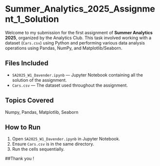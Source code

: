 # Summer_Analytics_2025_Assignment_1_Solution

Welcome to my submission for the first assignment of **Summer Analytics 2025**, organized by the Analytics Club. This task involved working with a dataset (`Cars.csv`) using Python and performing various data analysis operations using Pandas, NumPy, and Matplotlib/Seaborn.

##  Files Included

- `SA2025_W1_Davender.ipynb` — Jupyter Notebook containing all the solution of the assignment.
- `Cars.csv` — The dataset used throughout the assignment.

##  Topics Covered

Numpy, Pandas, Matplotlib, Seaborn

##  How to Run

1. Open `SA2025_W1_Davender.ipynb` in Jupyter Notebook.
2. Ensure `Cars.csv` is in the same directory.
3. Run the cells sequentially.

##Thank you !

